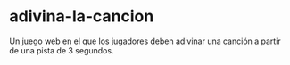 # adivina-la-cancion
 Un juego web en el que los jugadores deben adivinar una canción a partir de una pista de 3 segundos.

